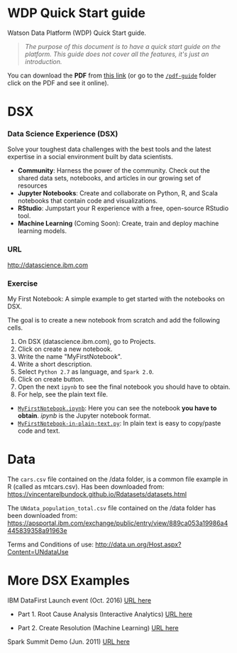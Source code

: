 # WDP Quick Start guide
Watson Data Platform (WDP) Quick Start guide.

> *The purpose of this document is to have a quick start guide on the platform.*
> *This guide does not cover all the features, it's just an introduction.*

You can download the **PDF** from [this link](https://github.com/nachoad/WDP-Quick-Start/raw/master/pdf-guide/IBM_Watson_Data_Platform_%E2%80%93_Quick_start.pdf) (or go to the [`/pdf-guide`](https://github.com/nachoad/WDP-Quick-Start/tree/master/pdf-guide) folder click on the PDF and see it online).



# DSX
### Data Science Experience (DSX)
Solve your toughest data challenges with the best tools and the latest expertise in a social environment built by data scientists.

- **Community**: Harness the power of the community. Check out the shared data sets, notebooks, and articles in our growing set of resources
- **Jupyter Notebooks**: Create and collaborate on Python, R, and Scala notebooks that contain code and visualizations.
- **RStudio**: Jumpstart your R experience with a free, open-source RStudio tool.
- **Machine Learning** (Coming Soon): Create, train and deploy machine learning models.



### URL
http://datascience.ibm.com



### Exercise
My First Notebook: A simple example to get started with the notebooks on DSX.

The goal is to create a new notebook from scratch and add the following cells.

1. On DSX (datascience.ibm.com), go to Projects.
2. Click on create a new notebook.
3. Write the name "MyFirstNotebook".
4. Write a short description.
5. Select `Python 2.7` as language, and `Spark 2.0`.
6. Click on create button.
7. Open the next `ipynb` to see the final notebook you should have to obtain.
8. For help, see the plain text file.



- [`MyFirstNotebook.ipynb`](https://github.com/nachoad/WDP-Quick-Start/blob/master/python/MyFirstNotebook.ipynb): Here you can see the notebook **you have to obtain**. *ipynb* is the Jupyter notebook format.  
- [`MyFirstNotebook-in-plain-text.py`](https://github.com/nachoad/WDP-Quick-Start/blob/master/python/MyFirstNotebook-plain.py): In plain text is easy to copy/paste code and text.


# Data
The `cars.csv` file contained on the /data folder, is a common file example in R (called as mtcars.csv). Has been downloaded from: https://vincentarelbundock.github.io/Rdatasets/datasets.html

The `UNdata_population_total.csv` file contained on the /data folder has been downloaded from:
https://apsportal.ibm.com/exchange/public/entry/view/889ca053a19986a4445839358a91963e

Terms and Conditions of use:
http://data.un.org/Host.aspx?Content=UNdataUse


# More DSX Examples

IBM DataFirst Launch event (Oct. 2016) [URL here](https://github.com/ibmdataworks/datafirst)

- Part 1. Root Cause Analysis (Interactive Analytics) [URL here](https://github.com/ibmdataworks/datafirst/raw/master/datascientist/interactive-analytics/)

- Part 2. Create Resolution (Machine Learning) [URL here](https://github.com/ibmdataworks/datafirst/raw/master/datascientist/machinelearning/)



Spark Summit Demo (Jun. 2011) [URL here](https://github.com/IBMDataScience/SparkSummitDemo)
